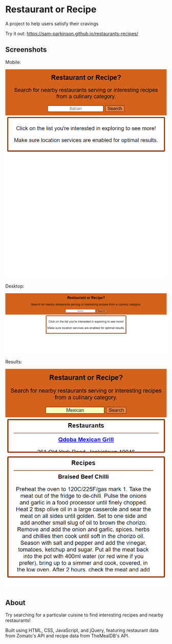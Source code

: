 # Restaurant or Recipe

A project to help users satisfy their cravings

Try it out: https://sam-parkinson.github.io/restaurants-recipes/

## Screenshots

Mobile:

![mobile landing](screenshots/mobile-landing.png)

Desktop:

![desktop landing](screenshots/desktop-landing.png)

Results:

![mobile results](screenshots/mobile-focus.png)

## About

Try searching for a particular cuisine to find interesting recipes and nearby restaurants!

Built using HTML, CSS, JavaScript, and jQuery, featuring restaurant data from Zomato's API and recipe data from TheMealDB's API.
